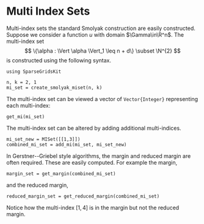 # Multi Index Sets

Multi-index sets the standard Smolyak construction are easily constructed.
Suppose we consider a function $u$ with domain $\Gamma\in\R^n$.
The multi-index set
$$ \{\alpha : \Vert \alpha \Vert_1 \leq n + d\} \subset \N^{2} $$
is constructed using the following syntax.
```@example misets
using SparseGridsKit

n, k = 2, 1
mi_set = create_smolyak_miset(n, k)
```
The multi-index set can be viewed a vector of `Vector{Integer}` representing each multi-index:
```@example misets
get_mi(mi_set)
```
The multi-index set can be altered by adding additional multi-indices.
```@example misets
mi_set_new = MISet([[1,3]]) 
combined_mi_set = add_mi(mi_set, mi_set_new)
```

In Gerstner--Griebel style algorithms, the margin and reduced margin are often required.
These are easily computed.
For example the margin,
```@example misets
margin_set = get_margin(combined_mi_set)
```
and the reduced margin,
```@example misets
reduced_margin_set = get_reduced_margin(combined_mi_set)
```
Notice how the multi-index $[1,4]$ is in the margin but not the reduced margin.